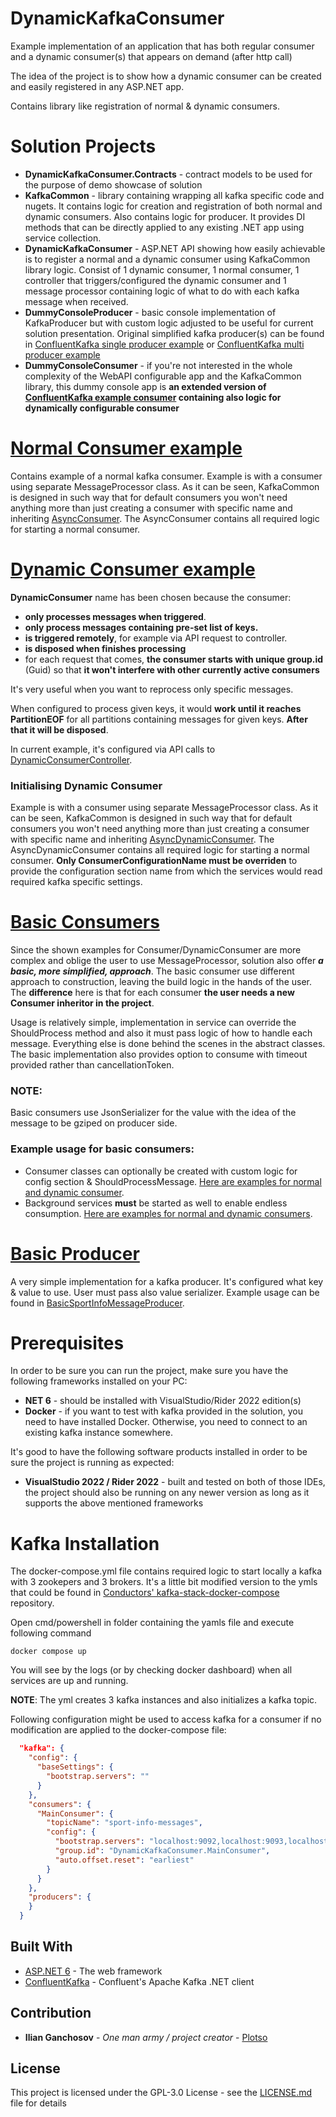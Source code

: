 # DynamicKafkaConsumer
Example implementation of an application that has both regular consumer and a dynamic consumer(s) that appears on demand (after http call)

The idea of the project is to show how a dynamic consumer can be created and 
easily registered in any ASP.NET app.

Contains library like registration of normal & dynamic consumers.
# Solution Projects
* **DynamicKafkaConsumer.Contracts** - contract models to be used for the purpose of demo showcase of solution
* **KafkaCommon** - library containing wrapping all kafka specific code and nugets. It contains logic for creation and registration of both normal and dynamic consumers. Also contains logic for producer. It provides DI methods that can be directly applied to any existing .NET app using service collection.
* **DynamicKafkaConsumer** - ASP.NET API showing how easily achievable is to register a normal and a dynamic consumer using KafkaCommon library logic. Consist of 1 dynamic consumer, 1 normal consumer, 1 controller that triggers/configured the dynamic consumer and 1 message processor containing logic of what to do with each kafka message when received.
* **DummyConsoleProducer** - basic console implementation of KafkaProducer but with custom logic adjusted to be useful for current solution presentation. 
Original simplified kafka producer(s) can be found in [ConfluentKafka single producer example](https://github.com/confluentinc/confluent-kafka-dotnet/blob/master/examples/Producer/Program.cs) 
or [ConfluentKafka multi producer example](https://github.com/confluentinc/confluent-kafka-dotnet/blob/master/examples/MultiProducer/Program.cs)
* **DummyConsoleConsumer** - if you're not interested in the whole complexity of the WebAPI configurable app and the KafkaCommon library, 
this dummy console app is **an extended version of [ConfluentKafka example consumer](https://github.com/confluentinc/confluent-kafka-dotnet/blob/master/examples/Consumer/Program.cs) containing also logic for dynamically configurable consumer**

# [Normal Consumer example](src/DynamicKafkaConsumer/Consumers/MainConsumer.cs)
Contains example of a normal kafka consumer. Example is with a consumer using separate MessageProcessor class.
As it can be seen, KafkaCommon is designed in such way that for default consumers you won't need anything more than just creating a consumer with specific name and inheriting [AsyncConsumer](src/KafkaCommon/Services/AsyncConsumer.cs). The AsyncConsumer contains all required logic for starting a normal consumer.

# [Dynamic Consumer example](src/DynamicKafkaConsumer/Consumers/DynamicConsumer.cs)
**DynamicConsumer** name has been chosen because the consumer:
* **only processes messages when triggered**.
* **only process messages containing pre-set list of keys.**
* **is triggered remotely**, for example via API request to controller.
* **is disposed when finishes processing**
* for each request that comes, **the consumer starts with unique group.id** (Guid)
so that **it won't interfere with other currently active consumers**

It's very useful when you want to reprocess only specific messages.

When configured to process given keys, it would **work until it reaches PartitionEOF** 
for all partitions containing messages for given keys. 
**After that it will be disposed**.

In current example, it's configured via API calls to [DynamicConsumerController](src/DynamicKafkaConsumer/Controllers/DynamicConsumerController.cs).

### Initialising Dynamic Consumer
Example is with a consumer using separate MessageProcessor class.
As it can be seen, KafkaCommon is designed in such way that for default consumers you won't need anything more than just creating a consumer with specific name and inheriting [AsyncDynamicConsumer](src/KafkaCommon/Services/DynamicConsumer/AsyncDynamicConsumer.cs). The AsyncDynamicConsumer contains all required logic for starting a normal consumer.
**Only ConsumerConfigurationName must be overriden** to provide the configuration section name from which the services would read required kafka specific settings.

# [Basic Consumers](src/KafkaCommon/Services/Consumers/BasicConsumer)
Since the shown examples for Consumer/DynamicConsumer are more complex and oblige the user to use MessageProcessor, solution also offer ***a basic, more simplified, approach***.
The basic consumer use different approach to construction, leaving the build logic in the hands of the user.
The **difference** here is that for each consumer **the user needs a new Consumer inheritor in the project**.

Usage is relatively simple, implementation in service can override the ShouldProcess method and also it must pass logic of how to handle each message. Everything else is done behind the scenes in the abstract classes.
The basic implementation also provides option to consume with timeout provided rather than cancellationToken.

### NOTE: 
Basic consumers use JsonSerializer for the value with the idea of the message to be gziped on producer side.

### Example usage for basic consumers:
* Consumer classes can optionally be created with custom logic for config section & ShouldProcessMessage. [Here are examples for normal and dynamic consumer](src/DynamicKafkaConsumer/Consumers/BasicConsumers).
* Background services **must** be started as well to enable endless consumption.  [Here are examples for normal and dynamic consumers](src/DynamicKafkaConsumer/Services/BasicConsumersBackgroundServices).

# [Basic Producer](src/KafkaCommon/Services/Producers/BasicProducer.cs)
A very simple implementation for a kafka producer. It's configured what key & value to use. User must pass also value serializer.
Example usage can be found in [BasicSportInfoMessageProducer](src/DynamicKafkaConsumer/Producers/BasicSportInfoMessageProducer.cs).

# Prerequisites

In order to be sure you can run the project, make sure you have the following frameworks installed on your PC:
* **NET 6** - should be installed with VisualStudio/Rider 2022 edition(s)
* **Docker** - if you want to test with kafka provided in the solution, you need to have installed Docker. Otherwise, you need to connect to an existing kafka instance somewhere.

It's good to have the following software products installed in order to be sure the project is running as expected:
* **VisualStudio 2022 / Rider 2022** - built and tested on both of those IDEs, the project should also be running on any newer version as long as it supports the above mentioned frameworks

# Kafka Installation
The docker-compose.yml file contains required logic to start locally a 
kafka with 3 zookepers and 3 brokers.
It's a little bit modified version to the ymls that could be found in 
[Conductors' kafka-stack-docker-compose](https://github.com/conduktor/kafka-stack-docker-compose) repository.

Open cmd/powershell in folder containing the yamls file and execute following command

```shell
docker compose up
```
You will see by the logs (or by checking docker dashboard) when all services are up and running.

**NOTE**: The yml creates 3 kafka instances and also initializes a kafka topic.

Following configuration might be used to access kafka for a consumer if no modification are applied to the docker-compose file:

```json
  "kafka": {
    "config": {
      "baseSettings": {
        "bootstrap.servers": ""
      }
    },
    "consumers": {
      "MainConsumer": {
        "topicName": "sport-info-messages",
        "config": {
          "bootstrap.servers": "localhost:9092,localhost:9093,localhost:9094",
          "group.id": "DynamicKafkaConsumer.MainConsumer",
          "auto.offset.reset": "earliest"
        }
      }
    },
    "producers": {
    }
  }
```


## Built With

* [ASP.NET 6](https://docs.microsoft.com/en-us/aspnet/core/release-notes/aspnetcore-6.0?view=aspnetcore-6.0) - The web framework
* [ConfluentKafka](https://github.com/confluentinc/confluent-kafka-dotnet) - Confluent's Apache Kafka .NET client


## Contribution

* **Ilian Ganchosov** - *One man army / project creator* - [Plotso](https://github.com/Plotso)


## License

This project is licensed under the GPL-3.0 License - see the [LICENSE.md](LICENSE.md) file for details